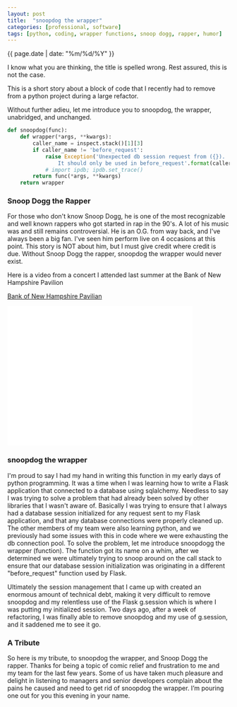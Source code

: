 ```yaml
---
layout: post
title:  "snoopdog the wrapper"
categories: [professional, software]
tags: [python, coding, wrapper functions, snoop dogg, rapper, humor]
---
```

{{ page.date | date: "%m/%d/%Y" }}
 
I know what you are thinking, the title is spelled wrong.  Rest assured, this is not the case.  
 
This is a short story about a block of code that I recently had to remove from a python project during a large refactor.
 
Without further adieu, let me introduce you to snoopdog, the wrapper, unabridged, and unchanged.
 
```python
def snoopdog(func):
    def wrapper(*args, **kwargs):
        caller_name = inspect.stack()[1][3]
        if caller_name != 'before_request':
            raise Exception('Unexpected db session request from ({}).  \
                It should only be used in before_request'.format(caller_name))
            # import ipdb; ipdb.set_trace()
        return func(*args, **kwargs)
    return wrapper
```
 
### Snoop Dogg the Rapper
For those who don't know Snoop Dogg, he is one of the most recognizable and well known rappers who got started in rap in the 90's.  A lot of his music was and still remains controversial.  He is an O.G. from way back, and I've always been a big fan.  I've seen him perform live on 4 occasions at this point.  This story is NOT about him, but I must give credit where credit is due.  Without Snoop Dogg the rapper, snoopdog the wrapper would never exist.
 
Here is a video from a concert I attended last summer at the Bank of New Hampshire Pavilion
 
[Bank of New Hampshire Pavilian](https://www.banknhpavilion.com/ "Bank of New Hampshire Pavilion")
<iframe width="420" height="315" src="/assets/videos/2019-snoop-dogg-concert.mp4" frameborder="0" allowfullscreen></iframe>
 
### snoopdog the wrapper
I'm proud to say I had my hand in writing this function in my early days of python programming.  It was a time when I was learning how to write a Flask application that connected to a database using sqlalchemy.  Needless to say I was trying to solve a problem that had already been solved by other libraries that I wasn't aware of.  Basically I was trying to ensure that I always had a database session initialized for any request sent to my Flask application, and that any database connections were properly cleaned up.    The other members of my team were also learning python, and we previously had some issues with this in code where we were exhausting the db connection pool.  To solve the problem, let me introduce snoopdogg the wrapper (function).  The function got its name on a whim, after we determined we were ultimately trying to snoop around on the call stack to ensure that our database session initialization was originating in a different "before_request" function used by Flask.
 
Ultimately the session management that I came up with created an enormous amount of technical debt, making it very difficult to remove snoopdog and my relentless use of the Flask g.session which is where I was putting my initialized session.  Two days ago, after a week of refactoring, I was finally able to remove snoopdog and my use of g.session, and it saddened me to see it go.  
 
### A Tribute
So here is my tribute, to snoopdog the wrapper, and Snoop Dogg the rapper.  Thanks for being a topic of comic relief and frustration to me and my team for the last few years.  Some of us have taken much pleasure and delight in listening to managers and senior developers complain about the pains he caused and need to get rid of snoopdog the wrapper.  I’m pouring one out for you this evening in your name.

